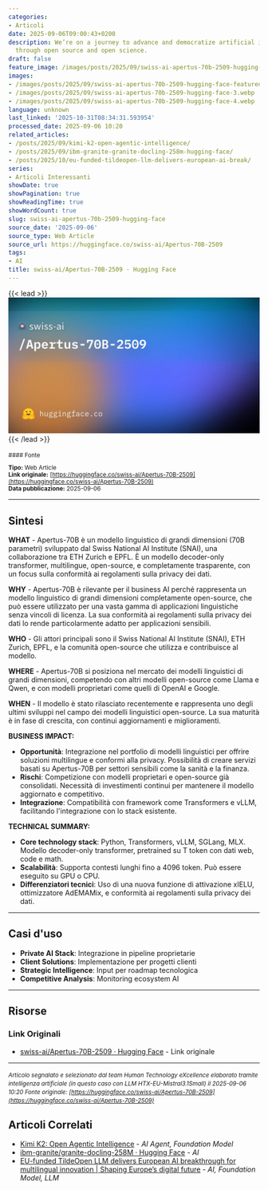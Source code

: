 ```yaml
---
categories:
- Articoli
date: 2025-09-06T09:00:43+0200
description: We’re on a journey to advance and democratize artificial intelligence
  through open source and open science.
draft: false
feature_image: /images/posts/2025/09/swiss-ai-apertus-70b-2509-hugging-face-featured.webp
images:
- /images/posts/2025/09/swiss-ai-apertus-70b-2509-hugging-face-featured.webp
- /images/posts/2025/09/swiss-ai-apertus-70b-2509-hugging-face-3.webp
- /images/posts/2025/09/swiss-ai-apertus-70b-2509-hugging-face-4.webp
language: unknown
last_linked: '2025-10-31T08:34:31.593954'
processed_date: 2025-09-06 10:20
related_articles:
- /posts/2025/09/kimi-k2-open-agentic-intelligence/
- /posts/2025/09/ibm-granite-granite-docling-258m-hugging-face/
- /posts/2025/10/eu-funded-tildeopen-llm-delivers-european-ai-break/
series:
- Articoli Interessanti
showDate: true
showPagination: true
showReadingTime: true
showWordCount: true
slug: swiss-ai-apertus-70b-2509-hugging-face
source_date: '2025-09-06'
source_type: Web Article
source_url: https://huggingface.co/swiss-ai/Apertus-70B-2509
tags:
- AI
title: swiss-ai/Apertus-70B-2509 · Hugging Face
---
```


{{< lead >}}
![Featured image](/images/posts/2025/09/swiss-ai-apertus-70b-2509-hugging-face-featured.webp)
{{< /lead >}}

<small>
#### Fonte

**Tipo:** Web Article  
**Link originale:** [https://huggingface.co/swiss-ai/Apertus-70B-2509](https://huggingface.co/swiss-ai/Apertus-70B-2509)  
**Data pubblicazione:** 2025-09-06

</small>

---

## Sintesi

**WHAT** - Apertus-70B è un modello linguistico di grandi dimensioni (70B parametri) sviluppato dal Swiss National AI Institute (SNAI), una collaborazione tra ETH Zurich e EPFL. È un modello decoder-only transformer, multilingue, open-source, e completamente trasparente, con un focus sulla conformità ai regolamenti sulla privacy dei dati.

**WHY** - Apertus-70B è rilevante per il business AI perché rappresenta un modello linguistico di grandi dimensioni completamente open-source, che può essere utilizzato per una vasta gamma di applicazioni linguistiche senza vincoli di licenza. La sua conformità ai regolamenti sulla privacy dei dati lo rende particolarmente adatto per applicazioni sensibili.

**WHO** - Gli attori principali sono il Swiss National AI Institute (SNAI), ETH Zurich, EPFL, e la comunità open-source che utilizza e contribuisce al modello.

**WHERE** - Apertus-70B si posiziona nel mercato dei modelli linguistici di grandi dimensioni, competendo con altri modelli open-source come Llama e Qwen, e con modelli proprietari come quelli di OpenAI e Google.

**WHEN** - Il modello è stato rilasciato recentemente e rappresenta uno degli ultimi sviluppi nel campo dei modelli linguistici open-source. La sua maturità è in fase di crescita, con continui aggiornamenti e miglioramenti.

**BUSINESS IMPACT:**
- **Opportunità**: Integrazione nel portfolio di modelli linguistici per offrire soluzioni multilingue e conformi alla privacy. Possibilità di creare servizi basati su Apertus-70B per settori sensibili come la sanità e la finanza.
- **Rischi**: Competizione con modelli proprietari e open-source già consolidati. Necessità di investimenti continui per mantenere il modello aggiornato e competitivo.
- **Integrazione**: Compatibilità con framework come Transformers e vLLM, facilitando l'integrazione con lo stack esistente.

**TECHNICAL SUMMARY:**
- **Core technology stack**: Python, Transformers, vLLM, SGLang, MLX. Modello decoder-only transformer, pretrained su T token con dati web, code e math.
- **Scalabilità**: Supporta contesti lunghi fino a 4096 token. Può essere eseguito su GPU o CPU.
- **Differenziatori tecnici**: Uso di una nuova funzione di attivazione xIELU, ottimizzatore AdEMAMix, e conformità ai regolamenti sulla privacy dei dati.

---

## Casi d'uso

- **Private AI Stack**: Integrazione in pipeline proprietarie
- **Client Solutions**: Implementazione per progetti clienti
- **Strategic Intelligence**: Input per roadmap tecnologica
- **Competitive Analysis**: Monitoring ecosystem AI

---



## Risorse

### Link Originali
- [swiss-ai/Apertus-70B-2509 · Hugging Face](https://huggingface.co/swiss-ai/Apertus-70B-2509) - Link originale


---

*<small>Articolo segnalato e selezionato dal team Human Technology eXcellence elaborato tramite intelligenza artificiale (in questo caso con LLM HTX-EU-Mistral3.1Small) il 2025-09-06 10:20
Fonte originale: [https://huggingface.co/swiss-ai/Apertus-70B-2509](https://huggingface.co/swiss-ai/Apertus-70B-2509)</small>*

## Articoli Correlati

- [Kimi K2: Open Agentic Intelligence](/posts/2025/09/kimi-k2-open-agentic-intelligence/) - *AI Agent, Foundation Model*
- [ibm-granite/granite-docling-258M · Hugging Face](/posts/2025/09/ibm-granite-granite-docling-258m-hugging-face/) - *AI*
- [EU-funded TildeOpen LLM delivers European AI breakthrough for multilingual innovation | Shaping Europe’s digital future](/posts/2025/10/eu-funded-tildeopen-llm-delivers-european-ai-break/) - *AI, Foundation Model, LLM*